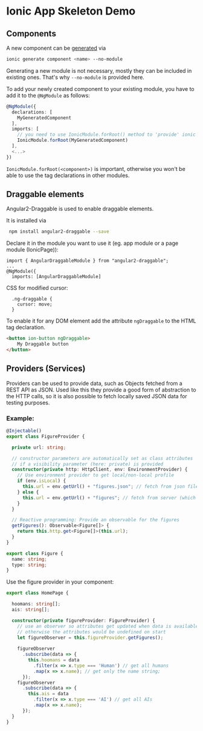 # Ionic App Skeleton Demo
## Components
A new component can be [generated](https://ionicframework.com/docs/cli/generate/) via
```sh
ionic generate component <name> --no-module
```
Generating a new module is not necessary, mostly they can be included in existing ones.
That's why `--no-module` is provided here.

To add your newly created component to your existing module, you have to add it to the ```@NgModule``` as follows:
```typescript
@NgModule({
  declarations: [
    MyGeneratedComponent
  ],
  imports: [
    // you need to use IonicModule.forRoot() method to 'provide' ionic directives to your components
    IonicModule.forRoot(MyGeneratedComponent)
  ],
  <...>
})
``` 
`IonicModule.forRoot(<component>)` is important, otherwise you won't be able to use the tag declarations in other modules.

## Draggable elements
Angular2-Draggable is used to enable draggable elements.

It is installed via 
```sh
 npm install angular2-draggable --save
```

Declare it in the module you want to use it (eg. app module or a page module (IonicPage)):
```
import { AngularDraggableModule } from "angular2-draggable";
...
@NgModule({
  imports: [AngularDraggableModule]
```

CSS for modified cursor:
```
  .ng-draggable {
    cursor: move;
  }
```

To enable it for any DOM element add the attribute ```ngDraggable``` to the HTML tag declaration.

```html
<button ion-button ngDraggable>
    My Draggable button
</button>
```

## Providers (Services)
Providers can be used to provide data, such as Objects fetched from a REST API as JSON.
Used like this they provide a good form of abstraction to the HTTP calls, 
so it is also possible to fetch locally saved JSON data for testing purposes.

### Example:
```typescript
@Injectable()
export class FigureProvider {

  private url: string;

  // constructor parameters are automatically set as class attributes
  // if a visibility parameter (here: private) is provided
  constructor(private http: HttpClient, env: EnvironmentProvider) {
    // Use environment provider to get local/non-local profile
    if (env.isLocal) {
      this.url = env.getUrl() + "figures.json"; // fetch from json file
    } else {
      this.url = env.getUrl() + "figures"; // fetch from server (which also returns json)
    }
  }

  // Reactive programming: Provide an observable for the figures
  getFigures(): Observable<Figure[]> {
    return this.http.get<Figure[]>(this.url);
  }
}

export class Figure {
  name: string;
  type: string;
}
```

Use the figure provider in your component:
```typescript
export class HomePage {

  hoomans: string[];
  ais: string[];

  constructor(private figureProvider: FigureProvider) {
    // use an observer so attributes get updated when data is available,
    // otherwise the attributes would be undefined on start
    let figureObserver = this.figureProvider.getFigures();
    
    figureObserver
      .subscribe(data => {
        this.hoomans = data
          .filter(x => x.type === 'Human') // get all humans
          .map(x => x.name); // get only the name string;
      });
    figureObserver
      .subscribe(data => {
        this.ais = data
          .filter(x => x.type === 'AI') // get all AIs
          .map(x => x.name);
      });
  }
}
```
